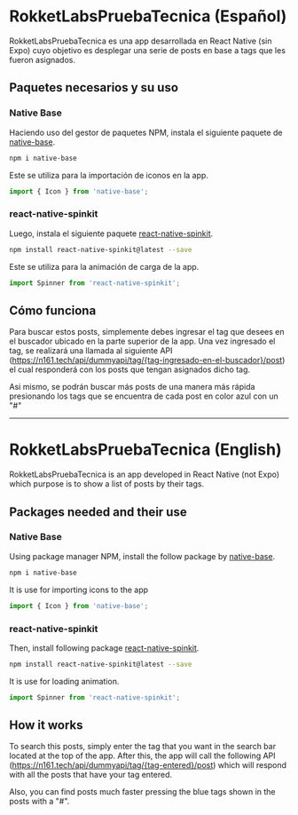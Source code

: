 # RokketLabsPruebaTecnica (Español)
RokketLabsPruebaTecnica es una app desarrollada en React Native (sin Expo) cuyo objetivo es desplegar una serie de posts en base a tags que les fueron asignados. 

## Paquetes necesarios y su uso

### Native Base
Haciendo uso del gestor de paquetes NPM, instala el siguiente paquete de [native-base](https://nativebase.io/).

```bash
npm i native-base
```
Este se utiliza para la importación de iconos en la app.
 ```javascript
import { Icon } from 'native-base';
```
### react-native-spinkit
Luego, instala el siguiente paquete [react-native-spinkit](https://github.com/maxs15/react-native-spinkit).

```bash
npm install react-native-spinkit@latest --save
```
 Este se utiliza para la animación de carga de la app.
 ```javascript
import Spinner from 'react-native-spinkit';
```

## Cómo funciona

Para buscar estos posts, simplemente debes ingresar el tag que desees en el buscador ubicado en la parte superior de la app. Una vez ingresado el tag, se realizará una llamada al siguiente API (https://n161.tech/api/dummyapi/tag/{tag-ingresado-en-el-buscador}/post) el cual responderá con los posts que tengan asignados dicho tag.

Asi mismo, se podrán buscar más posts de una manera más rápida presionando los tags que se encuentra de cada post en color azul con un "#"

----

# RokketLabsPruebaTecnica (English)
RokketLabsPruebaTecnica is an app developed in React Native (not Expo) which purpose is to show a list of posts by their tags.

## Packages needed and their use
### Native Base
Using package manager NPM, install the follow package by [native-base](https://nativebase.io/). 

```bash
npm i native-base
```
It is use for importing icons to the app

 ```javascript
import { Icon } from 'native-base';
```
### react-native-spinkit
Then, install following package [react-native-spinkit](https://github.com/maxs15/react-native-spinkit).

```bash
npm install react-native-spinkit@latest --save
```
It is use for loading animation.
 ```javascript
import Spinner from 'react-native-spinkit';
```

## How it works

To search this posts, simply enter the tag that you want in the search bar located at the top of the app. After this, the app will call the following API (https://n161.tech/api/dummyapi/tag/{tag-entered}/post) which will respond with all the posts that have your tag entered.

Also, you can find posts much faster pressing the blue tags shown in the posts with a "#". 
